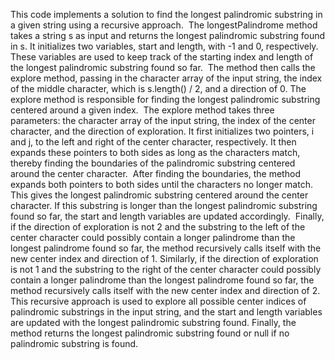 This code implements a solution to find the longest palindromic substring in a given string using a recursive approach.
​
The longestPalindrome method takes a string s as input and returns the longest palindromic substring found in s. It initializes two variables, start and length, with -1 and 0, respectively. These variables are used to keep track of the starting index and length of the longest palindromic substring found so far.
​
The method then calls the explore method, passing in the character array of the input string, the index of the middle character, which is s.length() / 2, and a direction of 0. The explore method is responsible for finding the longest palindromic substring centered around a given index.
​
The explore method takes three parameters: the character array of the input string, the index of the center character, and the direction of exploration. It first initializes two pointers, i and j, to the left and right of the center character, respectively. It then expands these pointers to both sides as long as the characters match, thereby finding the boundaries of the palindromic substring centered around the center character.
​
After finding the boundaries, the method expands both pointers to both sides until the characters no longer match. This gives the longest palindromic substring centered around the center character. If this substring is longer than the longest palindromic substring found so far, the start and length variables are updated accordingly.
​
Finally, if the direction of exploration is not 2 and the substring to the left of the center character could possibly contain a longer palindrome than the longest palindrome found so far, the method recursively calls itself with the new center index and direction of 1. Similarly, if the direction of exploration is not 1 and the substring to the right of the center character could possibly contain a longer palindrome than the longest palindrome found so far, the method recursively calls itself with the new center index and direction of 2.
​
This recursive approach is used to explore all possible center indices of palindromic substrings in the input string, and the start and length variables are updated with the longest palindromic substring found. Finally, the method returns the longest palindromic substring found or null if no palindromic substring is found.